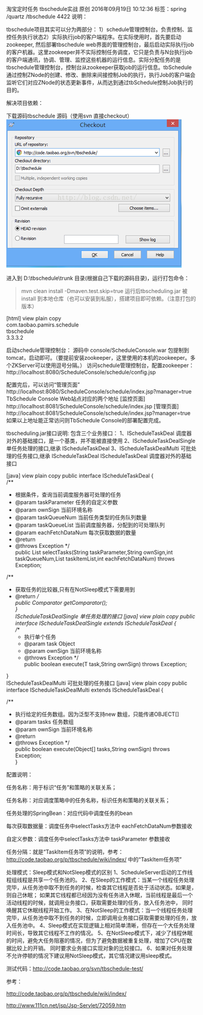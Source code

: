 淘宝定时任务 tbschedule实战
原创 2016年09月19日 10:12:36 标签：spring /quartz /tbschedule 4422
说明：

tbschedule项目其实可以分为两部分：
1）schedule管理控制台。负责控制、监控任务执行状态2）实际执行job的客户端程序。在实际使用时，首先要启动zookeeper, 然后部署tbschedule web界面的管理控制台，最后启动实际执行job的客户机器。这里zookeeper并不实际控制任务调度，它只是负责与N台执行job的客户端通讯，协调、管理、监控这些机器的运行信息。实际分配任务的是tbschedule管理控制台，控制台从zookeeper获取job的运行信息。tbSchedule通过控制ZNode的创建、修改、删除来间接控制Job的执行，执行Job的客户端会监听它们对应ZNode的状态更新事件，从而达到通过tbSchedule控制Job执行的目的。

解决项目依赖：

下载源码tbschedule 源码（使用svn 直接checkout）
  ![Alt text](https://github.com/pro-common/pictureSource/blob/master/tbschedule-test/1000.png)


  进入到 D:\tbschedule\trunk 目录(根据自己下载的源码目录)，运行打包命令：
>mvn clean install -Dmaven.test.skip=true
运行后tbscheduling.jar 被install 到本地仓库（也可以安装到私服），搭建项目即可依赖。（注意打包的版本）

[html] view plain copy
<dependency>  
    <groupId>com.taobao.pamirs.schedule</groupId>  
    <artifactId>tbschedule</artifactId>  
    <version>3.3.3.2</version>  
</dependency>  

启动schedule管理控制台：
源码中 console/ScheduleConsole.war 包提制到tomcat，启动即可。（要提前安装zookeeper，这里使用的本机的zookeeper。多个ZKServer可以使用逗号分隔。）
访问schedule管理控制台，配置zookeeper：http://localhost:8080/ScheduleConsole/schedule/config.jsp



配置完后，可以访问“管理页面”
http://localhost:8080/ScheduleConsole/schedule/index.jsp?manager=true
TbSchedule Console Web站点对应的两个地址
[监控页面]       http://localhost:8081/ScheduleConsole/schedule/index.jsp
[管理页面]       http://localhost:8081/ScheduleConsole/schedule/index.jsp?manager=true
如果以上地址能正常访问则TbSchedule Console的部署配置完成。

tbscheduling.jar接口说明:
包含三个业务接口：
1、IScheduleTaskDeal 调度器对外的基础接口，是一个基类，并不能被直接使用
2、IScheduleTaskDealSingle 单任务处理的接口,继承 IScheduleTaskDeal
3、IScheduleTaskDealMulti 可批处理的任务接口,继承 IScheduleTaskDeal
IScheduleTaskDeal 调度器对外的基础接口

[java] view plain copy
public interface IScheduleTaskDeal<T> {  
/** 
 * 根据条件，查询当前调度服务器可处理的任务  
 * @param taskParameter 任务的自定义参数 
 * @param ownSign 当前环境名称 
 * @param taskQueueNum 当前任务类型的任务队列数量 
 * @param taskQueueList 当前调度服务器，分配到的可处理队列 
 * @param eachFetchDataNum 每次获取数据的数量 
 * @return 
 * @throws Exception 
 */  
public List<T> selectTasks(String taskParameter,String ownSign,int taskQueueNum,List<TaskItemDefine> taskItemList,int eachFetchDataNum) throws Exception;  
  
/** 
 * 获取任务的比较器,只有在NotSleep模式下需要用到 
 * @return 
 */  
public Comparator<T> getComparator();  
}  
IScheduleTaskDealSingle 单任务处理的接口
[java] view plain copy
public interface IScheduleTaskDealSingle<T> extends IScheduleTaskDeal<T> {  
  /** 
   * 执行单个任务 
   * @param task Object 
   * @param ownSign 当前环境名称 
   * @throws Exception 
   */  
  public boolean execute(T task,String ownSign) throws Exception;  
    
}   
IScheduleTaskDealMulti 可批处理的任务接口
[java] view plain copy
public interface IScheduleTaskDealMulti<T>  extends IScheduleTaskDeal<T> {  
   
/** 
 *  执行给定的任务数组。因为泛型不支持new 数组，只能传递OBJECT[] 
 * @param tasks 任务数组 
 * @param ownSign 当前环境名称 
 * @return 
 * @throws Exception 
 */  
  public boolean execute(Object[] tasks,String ownSign) throws Exception;  
}  


配置说明：



任务名称：用于标识“任务”和策略的关联关系；





任务名称：对应调度策略中的任务名称，标识任务和策略的关联关系；

任务处理的SpringBean：对应代码中调度任务的bean

每次获取数据量：调度任务中selectTasks方法中 eachFetchDataNum参数接收

自定义参数：调度任务中selectTasks方法中 taskParameter 参数接收

任务分隔：就是“TaskItem任务项”的说明，参考：http://code.taobao.org/p/tbschedule/wiki/index/  中的“TaskItem任务项”

处理模式：Sleep模式和NotSleep模式的区别
1、ScheduleServer启动的工作线程组线程是共享一个任务池的。
2、在Sleep的工作模式：当某一个线程任务处理完毕，从任务池中取不到任务的时候，检查其它线程是否处于活动状态。如果是，则自己休眠；
   如果其它线程都已经因为没有任务进入休眠，当前线程是最后一个活动线程的时候，就调用业务接口，获取需要处理的任务，放入任务池中，
   同时唤醒其它休眠线程开始工作。
3、在NotSleep的工作模式：当一个线程任务处理完毕，从任务池中取不到任务的时候，立即调用业务接口获取需要处理的任务，放入任务池中。
4、Sleep模式在实现逻辑上相对简单清晰，但存在一个大任务处理时间长，导致其它线程不工作的情况。
5、在NotSleep模式下，减少了线程休眠的时间，避免大任务阻塞的情况，但为了避免数据被重复处理，增加了CPU在数据比较上的开销。
   同时要求业务接口实现对象的比较接口。
6、如果对任务处理不允许停顿的情况下建议用NotSleep模式，其它情况建议用sleep模式。   



测试代码：http://code.taobao.org/svn/tbschedule-test/

参考：

http://code.taobao.org/p/tbschedule/wiki/index/

http://www.111cn.net/jsp/Jsp-Servlet/72059.htm
